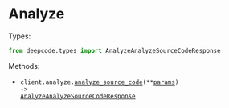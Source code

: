 # Analyze

Types:

```python
from deepcode.types import AnalyzeAnalyzeSourceCodeResponse
```

Methods:

- <code title="post /analyze">client.analyze.<a href="./src/deepcode/resources/analyze.py">analyze_source_code</a>(\*\*<a href="src/deepcode/types/analyze_analyze_source_code_params.py">params</a>) -> <a href="./src/deepcode/types/analyze_analyze_source_code_response.py">AnalyzeAnalyzeSourceCodeResponse</a></code>
